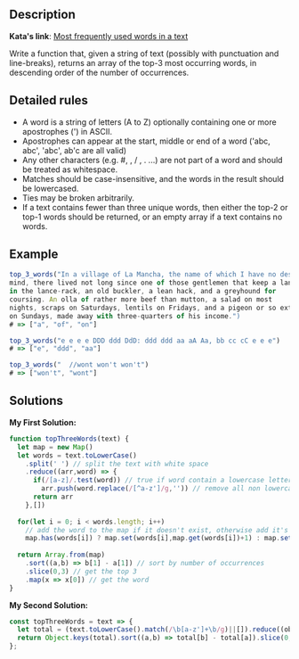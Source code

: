 ## Description

**Kata's link**: [Most frequently used words in a text](https://www.codewars.com/kata/51e056fe544cf36c410000fb/javascript)

Write a function that, given a string of text (possibly with punctuation and line-breaks), returns an array of the top-3 most occurring words, in descending order of the number of occurrences.




## Detailed rules


* A word is a string of letters (A to Z) optionally containing one or more apostrophes (') in ASCII.
* Apostrophes can appear at the start, middle or end of a word ('abc, abc', 'abc', ab'c are all valid)
* Any other characters (e.g. #, \, / , . ...) are not part of a word and should be treated as whitespace.
* Matches should be case-insensitive, and the words in the result should be lowercased.
* Ties may be broken arbitrarily.
* If a text contains fewer than three unique words, then either the top-2 or top-1 words should be returned, or an empty array if a text contains no words.



## Example

```js
top_3_words("In a village of La Mancha, the name of which I have no desire to call to
mind, there lived not long since one of those gentlemen that keep a lance
in the lance-rack, an old buckler, a lean hack, and a greyhound for
coursing. An olla of rather more beef than mutton, a salad on most
nights, scraps on Saturdays, lentils on Fridays, and a pigeon or so extra
on Sundays, made away with three-quarters of his income.")
# => ["a", "of", "on"]

top_3_words("e e e e DDD ddd DdD: ddd ddd aa aA Aa, bb cc cC e e e")
# => ["e", "ddd", "aa"]

top_3_words("  //wont won't won't")
# => ["won't", "wont"]
```

## Solutions

**My First Solution:**


```js
function topThreeWords(text) {
  let map = new Map()
  let words = text.toLowerCase()
    .split(' ') // split the text with white space
    .reduce((arr,word) => {
      if(/[a-z]/.test(word)) // true if word contain a lowercase letter
        arr.push(word.replace(/[^a-z']/g,'')) // remove all non lowercase letter & push it to array
      return arr 
    },[])
  
  for(let i = 0; i < words.length; i++)
    // add the word to the map if it doesn't exist, otherwise add it's current value by 1
    map.has(words[i]) ? map.set(words[i],map.get(words[i])+1) : map.set(words[i],1)
  
  return Array.from(map)
    .sort((a,b) => b[1] - a[1]) // sort by number of occurrences
    .slice(0,3) // get the top 3 
    .map(x => x[0]) // get the word
}
```

**My Second Solution:**

```js
const topThreeWords = text => {
  let total = (text.toLowerCase().match(/\b[a-z']+\b/g)||[]).reduce((obj,word) => (obj[word] = (obj[word]||0) + 1, obj), {});
  return Object.keys(total).sort((a,b) => total[b] - total[a]).slice(0,3);
};
```


